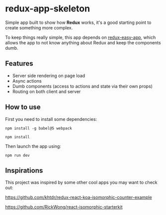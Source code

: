 redux-app-skeleton
==================

Simple app built to show how **Redux** works, it's a good starting point to
create something more complex.

To keep things really simple, this app depends on [redux-easy-app](https://github.com/poetcyborg/redux-easy-app),
which allows the app to not know anything about Redux and keep the components dumb.


Features
--------
* Server side rendering on page load
* Async actions
* Dumb components (access to actions and state via their own props)
* Routing on both client and server


How to use
----------

First you need to install some dependencies:

    npm install -g babel@5 webpack

    npm install

Then launch the app using:

    npm run dev


Inspirations
------------

This project was inspired by some other cool apps you may want to check out:

https://github.com/khtdr/redux-react-koa-isomorphic-counter-example

https://github.com/RickWong/react-isomorphic-starterkit
